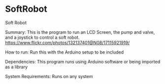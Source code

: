 # SoftRobot
Soft Robot

Summary: This is the program to run an LCD Screen, the pump and valve, and a joystick to control a soft robot.
https://www.flickr.com/photos/132137401@N08/17115921919/

How to run: Run this with the Arduino setup to be included

Dependencies: This program runs using Arduino software or being imported as a library

System Requirements: Runs on any system

